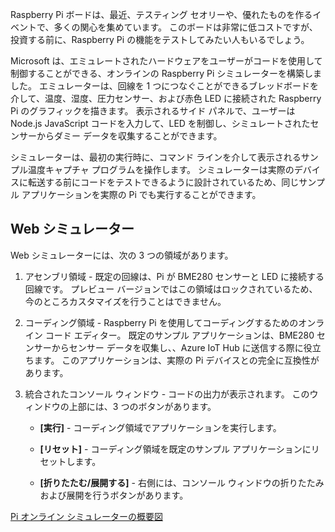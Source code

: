 Raspberry Pi ボードは、最近、テスティング セオリーや、優れたものを作るイベントで、多くの関心を集めています。 このボードは非常に低コストですが、投資する前に、Raspberry Pi の機能をテストしてみたい人もいるでしょう。

Microsoft は、エミュレートされたハードウェアをユーザーがコードを使用して制御することができる、オンラインの Raspberry Pi シミュレーターを構築しました。 エミュレーターは、回線を 1 つにつなぐことができるブレッドボードを介して、温度、湿度、圧力センサー、および赤色 LED に接続された Raspberry Pi のグラフィックを描きます。 表示されるサイド パネルで、ユーザーは Node.js JavaScript コードを入力して、LED を制御し、シミュレートされたセンサーからダミー データを収集することができます。

シミュレーターは、最初の実行時に、コマンド ラインを介して表示されるサンプル温度キャプチャ プログラムを操作します。 シミュレーターは実際のデバイスに転送する前にコードをテストできるように設計されているため、同じサンプル アプリケーションを実際の Pi でも実行することができます。

## <a name="web-simulator"></a>Web シミュレーター

Web シミュレーターには、次の 3 つの領域があります。

1.  アセンブリ領域 - 既定の回線は、Pi が BME280 センサーと LED に接続する回線です。 プレビュー バージョンではこの領域はロックされているため、今のところカスタマイズを行うことはできません。

2.  コーディング領域 - Raspberry Pi を使用してコーディングするためのオンライン コード エディター。 既定のサンプル アプリケーションは、BME280 センサーからセンサー データを収集し、、Azure IoT Hub に送信する際に役立ちます。 このアプリケーションは、実際の Pi デバイスとの完全に互換性があります。

3.  統合されたコンソール ウィンドウ - コードの出力が表示されます。 このウィンドウの上部には、3 つのボタンがあります。

    -   **[実行]** - コーディング領域でアプリケーションを実行します。

    -   **[リセット]** - コーディング領域を既定のサンプル アプリケーションにリセットします。

    -   **[折りたたむ/展開する]** - 右側には、コンソール ウィンドウの折りたたみおよび展開を行うボタンがあります。

[Pi オンライン シミュレーターの概要図](./../media-draft/image1.png)

<!-- Reference links 
-   Online Raspberry Pi Emulator:
    <https://docs.microsoft.com/en-us/azure/iot-hub/iot-hub-raspberry-pi-web-simulator-get-started>

-   <https://azure-samples.github.io/raspberry-pi-web-simulator/#GetStarted>-->


